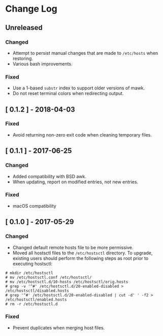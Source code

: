 # Change Log


## Unreleased

### Changed

- Attempt to persist manual changes that are made to `/etc/hosts` when restoring.
- Various bash improvements.

### Fixed

- Use a 1-based `substr` index to support older versions of mawk.
- Do not reset terminal colors when redirecting output.


## [ 0.1.2 ] - 2018-04-03

### Fixed
- Avoid returning non-zero exit code when cleaning temporary files.


## [ 0.1.1 ] - 2017-06-25

### Changed
- Added compatibility with BSD awk.
- When updating, report on modified entries, not new entries.

### Fixed
- macOS compatibility


## [ 0.1.0 ] - 2017-05-29

### Changed
- Changed default remote hosts file to be more permissive.
- Moved all hostsctl files to the `/etc/hostsctl` directory. To upgrade, existing users should perform the following steps as root prior to executing hostsctl:
```
# mkdir /etc/hostsctl
# mv /etc/hostsctl.conf /etc/hostsctl/
# mv /etc/hostsctl.d/10-hosts /etc/hostsctl/orig.hosts
# grep -v '^#' /etc/hostsctl.d/20-enabled-disabled > /etc/hostsctl/disabled.hosts
# grep '^#' /etc/hostsctl.d/20-enabled-disabled | cut -d' ' -f2 > /etc/hostsctl/enabled.hosts
# rm -r /etc/hostsctl.d
```

### Fixed
- Prevent duplicates when merging host files.
